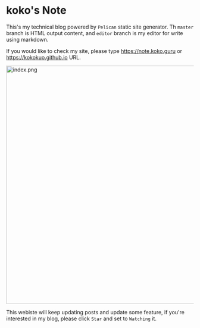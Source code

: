 # koko's Note
This's my technical blog powered by `Pelican` static site generator. Th `master` branch is HTML output content, and `editor` branch is my editor for write using markdown.

If you would like to check my site, please type https://note.koko.guru or https://kokokuo.github.io URL.

<img src="../images/README/index.png" alt="index.png" width="640px" />

This webiste will keep updating posts and update some feature, if you're interested in my blog, please click `Star` and set to `Watching` it.



